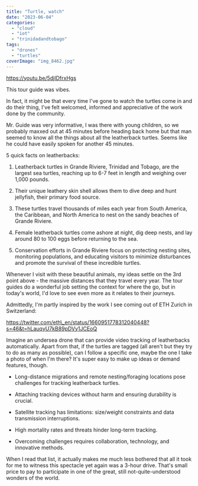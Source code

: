 ```yaml
---
title: "Turtle, watch"
date: "2023-06-04"
categories: 
  - "cloud"
  - "iot"
  - "trinidadandtobago"
tags: 
  - "drones"
  - "turtles"
coverImage: "img_8462.jpg"
---
```


https://youtu.be/5djIDfrxHgs

This tour guide was vibes.

In fact, it might be that every time I've gone to watch the turtles come in and do their thing, I've felt welcomed, informed and appreciative of the work done by the community.

Mr. Guide was very informative, I was there with young children, so we probably maxxed out at 45 minutes before heading back home but that man seemed to know all the things about all the leatherback turtles. Seems like he could have easily spoken for another 45 minutes.

5 quick facts on leatherbacks:

1. Leatherback turtles in Grande Riviere, Trinidad and Tobago, are the largest sea turtles, reaching up to 6-7 feet in length and weighing over 1,000 pounds.

3. Their unique leathery skin shell allows them to dive deep and hunt jellyfish, their primary food source.

5. These turtles travel thousands of miles each year from South America, the Caribbean, and North America to nest on the sandy beaches of Grande Riviere.

7. Female leatherback turtles come ashore at night, dig deep nests, and lay around 80 to 100 eggs before returning to the sea.

9. Conservation efforts in Grande Riviere focus on protecting nesting sites, monitoring populations, and educating visitors to minimize disturbances and promote the survival of these incredible turtles.

Whenever I visit with these beautiful animals, my ideas settle on the 3rd point above - the massive distances that they travel every year. The tour guides do a wonderful job setting the context for where the go, but in today's world, I'd love to see even more as it relates to their journeys.

Admittedly, I'm partly inspired by the work I see coming out of ETH Zurich in Switzerland:

https://twitter.com/eth\_en/status/1660951778312040448?s=46&t=hLauqyU7kB89pDVy1JCEoQ

Imagine an undersea drone that can provide video tracking of leatherbacks automatically. Apart from that, if the turtles are tagged (all aren't but they try to do as many as possible), can I follow a specific one, maybe the one I take a photo of when I'm there? It's super easy to make up ideas or demand features, though.

- Long-distance migrations and remote nesting/foraging locations pose challenges for tracking leatherback turtles.

- Attaching tracking devices without harm and ensuring durability is crucial.

- Satellite tracking has limitations: size/weight constraints and data transmission interruptions.

- High mortality rates and threats hinder long-term tracking.

- Overcoming challenges requires collaboration, technology, and innovative methods.

When I read that list, it actually makes me much less bothered that all it took for me to witness this spectacle yet again was a 3-hour drive. That's small price to pay to participate in one of the great, still not-quite-understood wonders of the world.
